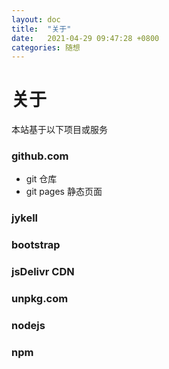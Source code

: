 ```yaml
---
layout: doc
title:  "关于"
date:   2021-04-29 09:47:28 +0800
categories: 随想
---
```


# 关于

本站基于以下项目或服务

### github.com

* git 仓库
* git pages 静态页面

### jykell
### bootstrap
### jsDelivr CDN
### unpkg.com
### nodejs
### npm
